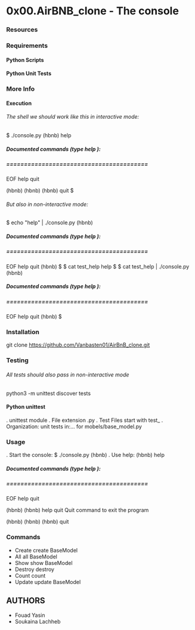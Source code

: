 # 0x00.AirBNB_clone - The console
### Resources

### Requirements
#### Python Scripts
#### Python Unit Tests
### More Info
#### Execution
###### The shell we should work like this in interactive mode:

$ ./console.py
(hbnb) help

##### Documented commands (type help <topic>):
##### ========================================

EOF  help  quit

(hbnb) 
(hbnb) 
(hbnb) quit
$

###### But also in non-interactive mode:

$ echo "help" | ./console.py
(hbnb)

##### Documented commands (type help <topic>):
##### ========================================

EOF  help  quit
(hbnb) 
$
$ cat test_help
help
$
$ cat test_help | ./console.py
(hbnb)

##### Documented commands (type help <topic>):
##### ========================================

EOF  help  quit
(hbnb) 
$

### Installation

git clone https://github.com/Vanbasten01/AirBnB_clone.git

### Testing

###### All tests should also pass in non-interactive mode

python3 -m unittest discover tests

#### Python unittest

. unittest module
. File extension .py
. Test Files start with test_
. Organization: unit tests in:... for mobels/base_model.py
### Usage

. Start the console:
$ ./console.py
(hbnb)
. Use help:
(hbnb) help

##### Documented commands (type help <topic>):
##### ========================================

EOF  help  quit

(hbnb) 
(hbnb) help quit
Quit command to exit the program

(hbnb) 
(hbnb) 
(hbnb) quit 
### Commands

- Create
create BaseModel
- All
all BaseModel
- Show
show BaseModel
- Destroy
destroy
- Count
count
- Update
update BaseModel
## AUTHORS

- Fouad Yasin
- Soukaina Lachheb
